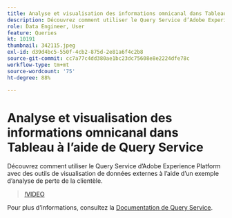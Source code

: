 ```yaml
---
title: Analyse et visualisation des informations omnicanal dans Tableau à l’aide de Query Service
description: Découvrez comment utiliser le Query Service d’Adobe Experience Platform avec des outils de visualisation de données externes à l’aide d’un exemple d’analyse de perte de la clientèle.
role: Data Engineer, User
feature: Queries
kt: 10191
thumbnail: 342115.jpeg
exl-id: d39d4bc5-550f-4cb2-875d-2e81a6f4c2b8
source-git-commit: cc7a77c4dd380ae1bc23dc75608e8e2224dfe78c
workflow-type: tm+mt
source-wordcount: '75'
ht-degree: 88%

---
```


# Analyse et visualisation des informations omnicanal dans Tableau à l’aide de Query Service

Découvrez comment utiliser le Query Service d’Adobe Experience Platform avec des outils de visualisation de données externes à l’aide d’un exemple d’analyse de perte de la clientèle.

>[!VIDEO](https://video.tv.adobe.com/v/342115?quality=12&learn=on)

Pour plus d’informations, consultez la [Documentation de Query Service](https://experienceleague.adobe.com/docs/experience-platform/query/home.html?lang=fr).
